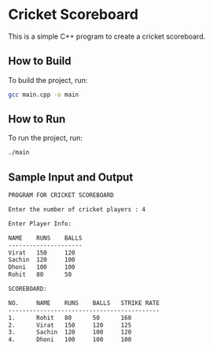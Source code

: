 # Cricket Scoreboard

This is a simple C++ program to create a cricket scoreboard.

## How to Build

To build the project, run:

```sh
gcc main.cpp -o main
```

## How to Run

To run the project, run:

```sh
./main
```

## Sample Input and Output

```sh
PROGRAM FOR CRICKET SCOREBOARD

Enter the number of cricket players : 4

Enter Player Info:

NAME    RUNS    BALLS
---------------------
Virat   150     120
Sachin  120     100
Dhoni   100     100
Rohit   80      50

SCOREBOARD:

NO.     NAME    RUNS    BALLS   STRIKE RATE
-------------------------------------------
1.      Rohit   80      50      160
2.      Virat   150     120     125
3.      Sachin  120     100     120
4.      Dhoni   100     100     100
```
